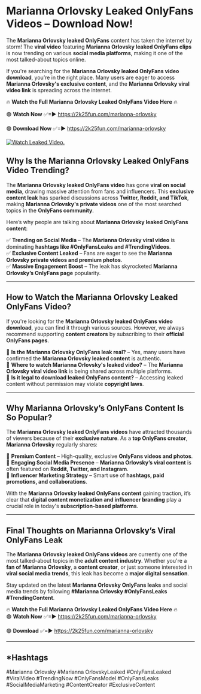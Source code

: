 # Marianna Orlovsky Leaked OnlyFans Videos – Download Now!

The **Marianna Orlovsky leaked OnlyFans** content has taken the internet by storm! The **viral video** featuring **Marianna Orlovsky leaked OnlyFans clips** is now trending on various **social media platforms**, making it one of the most talked-about topics online.  

If you're searching for the **Marianna Orlovsky leaked OnlyFans video download**, you’re in the right place. Many users are eager to access **Marianna Orlovsky's exclusive content**, and the **Marianna Orlovsky viral video link** is spreading across the internet.  

🔥 **Watch the Full Marianna Orlovsky Leaked OnlyFans Video Here** 🔥  

🟢 **Watch Now** ✅=► https://2k25fun.com/marianna-orlovsky

🟢 **Download Now** ✅=► https://2k25fun.com/marianna-orlovsky

[![Watch Leaked Video.](https://miro.medium.com/v2/resize:fit:828/format:webp/1*cilzJN44JGOrTw9NJCrNHA.gif "Watch Leaked Video")](https://2k25fun.com/marianna-orlovsky)

## **Why Is the Marianna Orlovsky Leaked OnlyFans Video Trending?**  

The **Marianna Orlovsky leaked OnlyFans video** has gone **viral on social media**, drawing massive attention from fans and influencers. This **exclusive content leak** has sparked discussions across **Twitter, Reddit, and TikTok**, making **Marianna Orlovsky's private videos** one of the most searched topics in the **OnlyFans community**.  

Here’s why people are talking about **Marianna Orlovsky leaked OnlyFans content**:  

✅ **Trending on Social Media** – The **Marianna Orlovsky viral video** is dominating **hashtags like #OnlyFansLeaks and #TrendingVideos**.  
✅ **Exclusive Content Leaked** – Fans are eager to see the **Marianna Orlovsky private videos and premium photos**.  
✅ **Massive Engagement Boost** – The leak has skyrocketed **Marianna Orlovsky’s OnlyFans page** popularity.  

---

## **How to Watch the Marianna Orlovsky Leaked OnlyFans Video?**  

If you're looking for the **Marianna Orlovsky leaked OnlyFans video download**, you can find it through various sources. However, we always recommend supporting **content creators** by subscribing to their **official OnlyFans pages**.  

🔹 **Is the Marianna Orlovsky OnlyFans leak real?** – Yes, many users have confirmed the **Marianna Orlovsky leaked content** is authentic.  
🔹 **Where to watch Marianna Orlovsky's leaked video?** – The **Marianna Orlovsky viral video link** is being shared across multiple platforms.  
🔹 **Is it legal to download leaked OnlyFans content?** – Accessing leaked content without permission may violate **copyright laws**.  

---

## **Why Marianna Orlovsky’s OnlyFans Content Is So Popular?**  

The **Marianna Orlovsky leaked OnlyFans videos** have attracted thousands of viewers because of their **exclusive nature**. As a **top OnlyFans creator**, **Marianna Orlovsky** regularly shares:  

📌 **Premium Content** – High-quality, exclusive **OnlyFans videos and photos**.  
📌 **Engaging Social Media Presence** – **Marianna Orlovsky’s viral content** is often featured on **Reddit, Twitter, and Instagram**.  
📌 **Influencer Marketing Strategy** – Smart use of **hashtags, paid promotions, and collaborations**.  

With the **Marianna Orlovsky leaked OnlyFans content** gaining traction, it’s clear that **digital content monetization and influencer branding** play a crucial role in today's **subscription-based platforms**.  

---

## **Final Thoughts on Marianna Orlovsky’s Viral OnlyFans Leak**  

The **Marianna Orlovsky leaked OnlyFans videos** are currently one of the most talked-about topics in the **adult content industry**. Whether you're a **fan of Marianna Orlovsky**, a **content creator**, or just someone interested in **viral social media trends**, this leak has become a **major digital sensation**.  

Stay updated on the latest **Marianna Orlovsky OnlyFans leaks** and social media trends by following **#Marianna Orlovsky #OnlyFansLeaks #TrendingContent**.  

🔥 **Watch the Full Marianna Orlovsky Leaked OnlyFans Video Here** 🔥  
🟢 **Watch Now** ✅=► https://2k25fun.com/marianna-orlovsky

🟢 **Download** ✅=► https://2k25fun.com/marianna-orlovsky

---

## *Hashtags
#Marianna Orlovsky #Marianna OrlovskyLeaked #OnlyFansLeaked #ViralVideo #TrendingNow #OnlyFansModel #OnlyFansLeaks #SocialMediaMarketing #ContentCreator #ExclusiveContent  